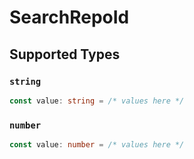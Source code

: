 # SearchRepoId


## Supported Types

### `string`

```typescript
const value: string = /* values here */
```

### `number`

```typescript
const value: number = /* values here */
```

